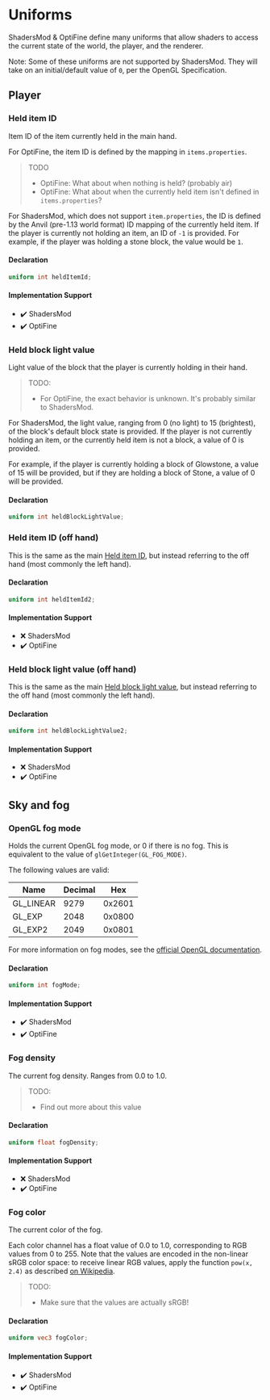 # Uniforms

ShadersMod & OptiFine define many uniforms that allow shaders to access the current state of the world, the player, and the renderer.

Note: Some of these uniforms are not supported by ShadersMod. They will take on an initial/default value of `0`, per the OpenGL Specification.

## Player

### Held item ID

Item ID of the item currently held in the main hand. 

For OptiFine, the item ID is defined by the mapping in `items.properties`.

> TODO
> * OptiFine: What about when nothing is held? (probably air)
> * OptiFine: What about when the currently held item isn't defined in `items.properties`?

For ShadersMod, which does not support `item.properties`, the ID is defined by the Anvil (pre-1.13 world format) ID mapping of the currently held item. If the player is currently not holding an item, an ID of `-1` is provided. For example, if the player was holding a stone block, the value would be `1`.

#### Declaration

```glsl
uniform int heldItemId;
```

#### Implementation Support

* ✔️ ShadersMod
* ✔️ OptiFine


### Held block light value

Light value of the block that the player is currently holding in their hand.

> TODO:
> * For OptiFine, the exact behavior is unknown. It's probably similar to ShadersMod.

For ShadersMod, the light value, ranging from 0 (no light) to 15 (brightest), of the block's default block state is provided. If the player is not currently holding an item, or the currently held item is not a block, a value of 0 is provided.

For example, if the player is currently holding a block of Glowstone, a value of 15 will be provided, but if they are holding a block of Stone, a value of 0 will be provided.

#### Declaration

```glsl
uniform int heldBlockLightValue;
```

### Held item ID (off hand)

This is the same as the main [Held item ID](#held-item-id), but instead referring to the off hand (most commonly the left hand).

#### Declaration

```glsl
uniform int heldItemId2;
```

#### Implementation Support

* ❌ ShadersMod
* ✔️ OptiFine

### Held block light value (off hand)

This is the same as the main [Held block light value](#held-block-light-value), but instead referring to the off hand (most commonly the left hand).

#### Declaration

```glsl
uniform int heldBlockLightValue2;
```

#### Implementation Support

* ❌ ShadersMod
* ✔️ OptiFine


## Sky and fog

### OpenGL fog mode

Holds the current OpenGL fog mode, or 0 if there is no fog. This is equivalent to the value of `glGetInteger(GL_FOG_MODE)`.

The following values are valid:

| Name      | Decimal | Hex    |
| --------- | ------- | -------|
| GL_LINEAR | 9279    | 0x2601 |
| GL_EXP    | 2048    | 0x0800 |
| GL_EXP2   | 2049    | 0x0801 |

For more information on fog modes, see the [official OpenGL documentation](https://www.khronos.org/registry/OpenGL-Refpages/gl2.1/xhtml/glFog.xml#description).


#### Declaration

```glsl
uniform int fogMode;
```

#### Implementation Support

* ✔️ ShadersMod
* ✔️ OptiFine


### Fog density

The current fog density. Ranges from 0.0 to 1.0.

> TODO:
> * Find out more about this value

#### Declaration

```glsl
uniform float fogDensity;
```

#### Implementation Support

* ❌ ShadersMod
* ✔️ OptiFine


### Fog color

The current color of the fog.

Each color channel has a float value of 0.0 to 1.0, corresponding to RGB values from 0 to 255. Note that the values are encoded in the non-linear sRGB color space: to receive linear RGB values, apply the function `pow(x, 2.4)` as described [on Wikipedia](https://en.wikipedia.org/wiki/SRGB#The_reverse_transformation).

> TODO:
> * Make sure that the values are actually sRGB!

#### Declaration

```glsl
uniform vec3 fogColor;
```

#### Implementation Support

* ✔️ ShadersMod
* ✔️ OptiFine